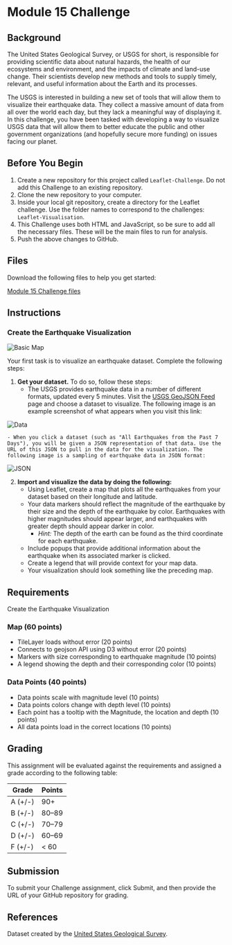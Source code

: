 
# Module 15 Challenge

## Background

The United States Geological Survey, or USGS for short, is responsible for providing scientific data about natural hazards, the health of our ecosystems and environment, and the impacts of climate and land-use change. Their scientists develop new methods and tools to supply timely, relevant, and useful information about the Earth and its processes.

The USGS is interested in building a new set of tools that will allow them to visualize their earthquake data. They collect a massive amount of data from all over the world each day, but they lack a meaningful way of displaying it. In this challenge, you have been tasked with developing a way to visualize USGS data that will allow them to better educate the public and other government organizations (and hopefully secure more funding) on issues facing our planet.

## Before You Begin

1. Create a new repository for this project called `Leaflet-Challenge`. Do not add this Challenge to an existing repository.
2. Clone the new repository to your computer.
3. Inside your local git repository, create a directory for the Leaflet challenge. Use the folder names to correspond to the challenges: `Leaflet-Visualisation`.
4. This Challenge uses both HTML and JavaScript, so be sure to add all the necessary files. These will be the main files to run for analysis.
5. Push the above changes to GitHub.

## Files

Download the following files to help you get started:

[Module 15 Challenge files](https://example.com)

## Instructions


### Create the Earthquake Visualization

![Basic Map](2-BasicMap.png)

Your first task is to visualize an earthquake dataset. Complete the following steps:

1. **Get your dataset.** To do so, follow these steps:
    - The USGS provides earthquake data in a number of different formats, updated every 5 minutes. Visit the [USGS GeoJSON Feed](https://earthquake.usgs.gov/earthquakes/feed/v1.0/geojson.php) page and choose a dataset to visualize. The following image is an example screenshot of what appears when you visit this link:

![Data](3-Data.png)

    - When you click a dataset (such as "All Earthquakes from the Past 7 Days"), you will be given a JSON representation of that data. Use the URL of this JSON to pull in the data for the visualization. The following image is a sampling of earthquake data in JSON format:

![JSON](4-JSON.png)

2. **Import and visualize the data by doing the following:**
    - Using Leaflet, create a map that plots all the earthquakes from your dataset based on their longitude and latitude.
    - Your data markers should reflect the magnitude of the earthquake by their size and the depth of the earthquake by color. Earthquakes with higher magnitudes should appear larger, and earthquakes with greater depth should appear darker in color.
        - *Hint:* The depth of the earth can be found as the third coordinate for each earthquake.
    - Include popups that provide additional information about the earthquake when its associated marker is clicked.
    - Create a legend that will provide context for your map data.
    - Your visualization should look something like the preceding map.

## Requirements

Create the Earthquake Visualization

### Map (60 points)
- TileLayer loads without error (20 points)
- Connects to geojson API using D3 without error (20 points)
- Markers with size corresponding to earthquake magnitude (10 points)
- A legend showing the depth and their corresponding color (10 points)

### Data Points (40 points)
- Data points scale with magnitude level (10 points)
- Data points colors change with depth level (10 points)
- Each point has a tooltip with the Magnitude, the location and depth (10 points)
- All data points load in the correct locations (10 points)

## Grading

This assignment will be evaluated against the requirements and assigned a grade according to the following table:

| Grade | Points |
|-------|--------|
| A (+/-) | 90+ |
| B (+/-) | 80–89 |
| C (+/-) | 70–79 |
| D (+/-) | 60–69 |
| F (+/-) | < 60 |

## Submission

To submit your Challenge assignment, click Submit, and then provide the URL of your GitHub repository for grading.


## References

Dataset created by the [United States Geological Survey](https://example.com).
